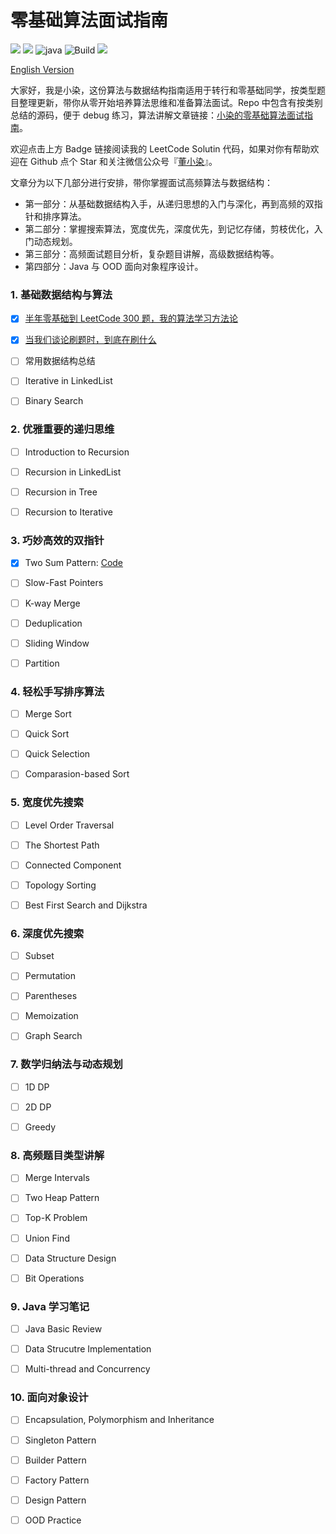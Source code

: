 # 零基础算法面试指南
[![](https://img.shields.io/badge/LeetCode-Solution-yellow?logo=leetcode)](https://github.com/zdong1995/LeetCode-Solution-Well-Explained) [![](https://img.shields.io/badge/Algo-Interview-blue?&logo=github)](https://github.com/zdong1995/Algorithm-Interview) ![java](https://img.shields.io/badge/Language-Java-orange?logo=java) ![Build](https://github.com/zdong1995/Algorithm-Interview/workflows/Build/badge.svg)  [![](https://img.shields.io/badge/Github-zdong1995-blue?style=social&logo=github)](https://github.com/zdong1995/)

[English Version](./README-EN.md)

大家好，我是小染，这份算法与数据结构指南适用于转行和零基础同学，按类型题目整理更新，带你从零开始培养算法思维和准备算法面试。Repo 中包含有按类别总结的源码，便于 debug 练习，算法讲解文章链接：[小染的零基础算法面试指南](https://dongxiaoran.com/algo/)。

欢迎点击上方 Badge 链接阅读我的 LeetCode Solutin 代码，如果对你有帮助欢迎在 Github 点个 Star 和关注微信公众号『[董小染](https://dongxiaoran.com/images/qrcode.png)』。

文章分为以下几部分进行安排，带你掌握面试高频算法与数据结构：
- 第一部分：从基础数据结构入手，从递归思想的入门与深化，再到高频的双指针和排序算法。
- 第二部分：掌握搜索算法，宽度优先，深度优先，到记忆存储，剪枝优化，入门动态规划。
- 第三部分：高频面试题目分析，复杂题目讲解，高级数据结构等。
- 第四部分：Java 与 OOD 面向对象程序设计。

### 1. 基础数据结构与算法 

- [x] [半年零基础到 LeetCode 300 题，我的算法学习方法论](https://dongxiaoran.com/algo/basic/intro)

- [x] [当我们谈论刷题时，到底在刷什么](https://dongxiaoran.com/algo/basic/how/)

- [ ] 常用数据结构总结

- [ ] Iterative in LinkedList

- [ ] Binary Search

### 2. 优雅重要的递归思维

- [ ] Introduction to Recursion

- [ ] Recursion in LinkedList

- [ ] Recursion in Tree

- [ ] Recursion to Iterative

### 3. 巧妙高效的双指针

- [x] Two Sum Pattern: [Code](src/main/java/algorithm/array/twosum)
- [ ] Slow-Fast Pointers

- [ ] K-way Merge

- [ ] Deduplication

- [ ] Sliding Window

- [ ] Partition

### 4. 轻松手写排序算法

- [ ] Merge Sort

- [ ] Quick Sort

- [ ] Quick Selection

- [ ] Comparasion-based Sort

### 5. 宽度优先搜索

- [ ] Level Order Traversal

- [ ] The Shortest Path

- [ ] Connected Component

- [ ] Topology Sorting

- [ ] Best First Search and Dijkstra

### 6. 深度优先搜索

- [ ] Subset

- [ ] Permutation

- [ ] Parentheses

- [ ] Memoization

- [ ] Graph Search

### 7. 数学归纳法与动态规划

- [ ] 1D DP

- [ ] 2D DP

- [ ] Greedy

### 8. 高频题目类型讲解

- [ ] Merge Intervals

- [ ] Two Heap Pattern

- [ ] Top-K Problem

- [ ] Union Find

- [ ] Data Structure Design

- [ ] Bit Operations

### 9. Java 学习笔记

- [ ] Java Basic Review

- [ ] Data Strucutre Implementation

- [ ] Multi-thread and Concurrency

### 10. 面向对象设计

- [ ] Encapsulation, Polymorphism and Inheritance

- [ ] Singleton Pattern

- [ ] Builder Pattern

- [ ] Factory Pattern

- [ ] Design Pattern

- [ ] OOD Practice
